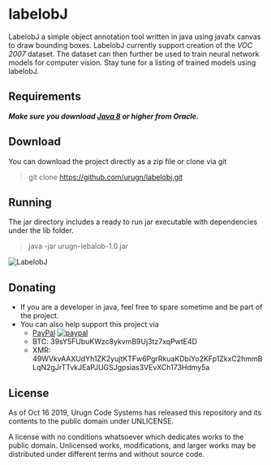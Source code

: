 # labelobJ
LabelobJ a simple object annotation tool written in java using javafx canvas to draw bounding boxes.
LabelobJ currently support creation of the *VOC 2007* dataset. The dataset can then further be used to train
neural network models for computer vision. Stay tune for a listing of trained models using labelobJ.

## Requirements ##
***Make sure you download [Java 8](https://www.oracle.com/technetwork/java/javase/downloads/jdk8-downloads-2133151.html) or higher from Oracle.***

## Download ##

You can download the project directly as a zip file or clone via git

> git clone https://github.com/urugn/labelobj.git

## Running ##
The jar directory includes a ready to run jar executable with dependencies under the lib folder.

> java -jar urugn-lebalob-1.0.jar

![LabelobJ](http://urugn.com/wp-content/uploads/2019/10/labelobJ_screen.jpg)

## Donating ##
- If you are a developer in java, feel free to spare sometime and be part of the project.
- You can also help support this project via 
  - [PayPal](https://www.paypal.com/cgi-bin/webscr?cmd=_s-xclick&hosted_button_id=659VUBXNTUSEE) [![paypal](https://www.paypalobjects.com/en_US/i/btn/btn_donateCC_LG.gif)](https://www.paypal.com/cgi-bin/webscr?cmd=_s-xclick&hosted_button_id=659VUBXNTUSEE) 
  - BTC: 39sY5FUbuKWzc8ykvmB9Uj3tz7xqPwtE4D
  - XMR: 49WVkvAAXUdYh1ZK2yujtKTFw6PgrRkuaKDbiYo2KFp1ZkxC2hmmBLqN2gJrTTvkJEaPJUGSJgpsias3VEvXCh173Hdmy5a

## License ##
As of Oct 16 2019, Urugn Code Systems has released this repository and its contents to the public domain under UNLICENSE.

A license with no conditions whatsoever which dedicates works to the public domain. Unlicensed works, modifications,
 and larger works may be distributed under different terms and without source code.
